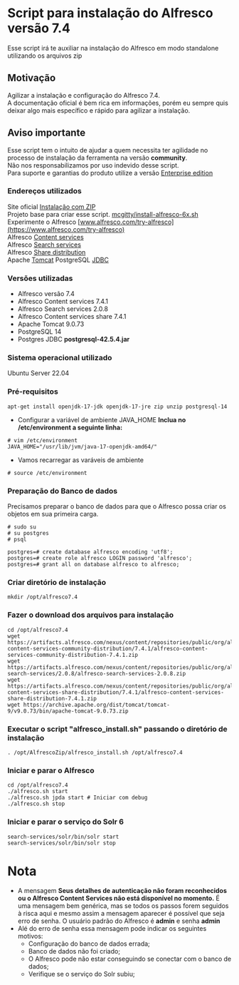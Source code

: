 # Script para instalação do Alfresco versão 7.4 
Esse script irá te auxiliar na instalação do Alfresco em modo standalone utilizando os arquivos zip

## Motivação
Agilizar a instalação e configuração do Alfresco 7.4. <br>
A documentação oficial é bem rica em informações, porém eu sempre quis deixar algo mais específico e rápido para agilizar a instalação.

## Aviso importante
Esse script tem o intuito de ajudar a quem necessita ter agilidade no processo de instalação da ferramenta na versão **community**.<br>
Não nos responsabilizamos por uso indevido desse script.<br>
Para suporte e garantias do produto utilize a versão [Enterprise edition](https://www.alfresco.com/try-alfresco)

### Endereços utilizados

Site oficial [Instalação com ZIP](https://docs.alfresco.com/content-services/latest/install/zip/)<br>
Projeto base para criar esse script. [mcgitty/install-alfresco-6x.sh](https://github.com/mcgitty/install-alfresco-6x.sh)<br>
Experimente o Alfresco [www.alfresco.com/try-alfresco](https://www.alfresco.com/try-alfresco)<br>
Alfresco [Content services](https://artifacts.alfresco.com/nexus/content/repositories/public/org/alfresco/alfresco-content-services-community-distribution/7.4.1/alfresco-content-services-community-distribution-7.4.1.zip)<br>
Alfresco [Search services](https://artifacts.alfresco.com/nexus/content/repositories/public/org/alfresco/alfresco-search-services/2.0.8/alfresco-search-services-2.0.8.zip)<br>
Alfresco [Share distribution](https://artifacts.alfresco.com/nexus/content/repositories/public/org/alfresco/alfresco-content-services-share-distribution/7.4.1/alfresco-content-services-share-distribution-7.4.1.zip)<br>
Apache [Tomcat](https://archive.apache.org/dist/tomcat/tomcat-9/v9.0.73/bin/apache-tomcat-9.0.73.zip)
PostgreSQL [JDBC](https://jdbc.postgresql.org/download/postgresql-42.5.4.jar)

### Versões utilizadas
- Alfresco versão 7.4
- Alfresco Content services 7.4.1
- Alfresco Search services 2.0.8
- Alfresco Content services share 7.4.1
- Apache Tomcat 9.0.73
- PostgreSQL 14
- Postgres JDBC **postgresql-42.5.4.jar**

### Sistema operacional utilizado
Ubuntu Server 22.04 

### Pré-requisitos

```apt-get install openjdk-17-jdk openjdk-17-jre zip unzip postgresql-14```
- Configurar a variável de ambiente JAVA_HOME
**Inclua no /etc/environment a seguinte linha:** 
```
# vim /etc/environment
JAVA_HOME="/usr/lib/jvm/java-17-openjdk-amd64/"
```
- Vamos recarregar as varáveis de ambiente

```# source /etc/environment```


### Preparação do Banco de dados
Precisamos preparar o banco de dados para que o Alfresco possa criar os objetos em sua primeira carga.

```
# sudo su
# su postgres
# psql 

postgres=# create database alfresco encoding 'utf8';
postgres=# create role alfresco LOGIN password 'alfresco';
postgres=# grant all on database alfresco to alfresco;

```


### Criar diretório de instalação
```mkdir /opt/alfresco7.4```

### Fazer o download dos arquivos para instalação
```
cd /opt/alfresco7.4
wget https://artifacts.alfresco.com/nexus/content/repositories/public/org/alfresco/alfresco-content-services-community-distribution/7.4.1/alfresco-content-services-community-distribution-7.4.1.zip
wget https://artifacts.alfresco.com/nexus/content/repositories/public/org/alfresco/alfresco-search-services/2.0.8/alfresco-search-services-2.0.8.zip
wget https://artifacts.alfresco.com/nexus/content/repositories/public/org/alfresco/alfresco-content-services-share-distribution/7.4.1/alfresco-content-services-share-distribution-7.4.1.zip	
wget https://archive.apache.org/dist/tomcat/tomcat-9/v9.0.73/bin/apache-tomcat-9.0.73.zip
```

### Executar o script "alfresco_install.sh" passando o diretório de instalação
```. /opt/AlfrescoZip/alfresco_install.sh /opt/alfresco7.4```


### Iniciar e parar o Alfresco
```
cd /opt/alfresco7.4
./alfresco.sh start
./alfresco.sh jpda start # Iniciar com debug
./alfresco.sh stop
```

### Iniciar e parar o serviço do Solr 6
```
search-services/solr/bin/solr start
search-services/solr/bin/solr stop
```
# Nota
- A mensagem **Seus detalhes de autenticação não foram reconhecidos ou o Alfresco Content Services não está disponível no momento.**
É uma mensagem bem genérica, mas se todos os passos forem seguidos à risca aqui e mesmo assim a mensagem aparecer é possível que seja erro de senha.
O usuário padrão do Alfresco é **admin** e senha **admin**
- Alé do erro de senha essa mensagem pode indicar os seguintes motivos:
    - Configuração do banco de dados errada;
    - Banco de dados não foi criado;
    - O Alfresco pode não estar conseguindo se conectar com o banco de dados;
    - Verifique se o serviço do Solr subiu;
